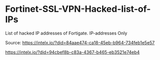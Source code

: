 # Fortinet-SSL-VPN-Hacked-list-of-IPs
List of hacked IP addresses of Fortigate. IP-addresses Only

Source:
https://intelx.io/?did=84aae474-ca18-45eb-b964-734feb1e5e57

https://intelx.io/?did=94cbef8b-c83a-4367-b465-eb3521e74eb4

